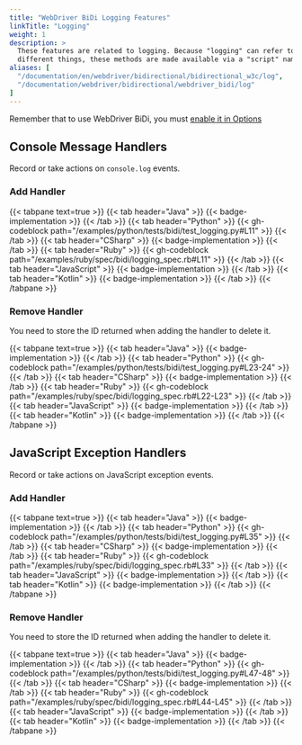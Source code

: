 ```yaml
---
title: "WebDriver BiDi Logging Features"
linkTitle: "Logging"
weight: 1
description: >
  These features are related to logging. Because "logging" can refer to so many
  different things, these methods are made available via a "script" namespace.
aliases: [
  "/documentation/en/webdriver/bidirectional/bidirectional_w3c/log",
  "/documentation/webdriver/bidirectional/webdriver_bidi/log"
]
---
```


Remember that to use WebDriver BiDi, you must [enable it in Options](http://www.example.com)

## Console Message Handlers

Record or take actions on `console.log` events.

### Add Handler

{{< tabpane text=true >}}
{{< tab header="Java" >}}
{{< badge-implementation >}}
{{< /tab >}}
{{< tab header="Python" >}}
{{< gh-codeblock path="/examples/python/tests/bidi/test_logging.py#L11" >}}
{{< /tab >}}
{{< tab header="CSharp" >}}
{{< badge-implementation >}}
{{< /tab >}}
{{< tab header="Ruby" >}}
{{< gh-codeblock path="/examples/ruby/spec/bidi/logging_spec.rb#L11" >}}
{{< /tab >}}
{{< tab header="JavaScript" >}}
{{< badge-implementation >}}
{{< /tab >}}
{{< tab header="Kotlin" >}}
{{< badge-implementation >}}
{{< /tab >}}
{{< /tabpane >}}

### Remove Handler

You need to store the ID returned when adding the handler to delete it.

{{< tabpane text=true >}}
{{< tab header="Java" >}}
{{< badge-implementation >}}
{{< /tab >}}
{{< tab header="Python" >}}
{{< gh-codeblock path="/examples/python/tests/bidi/test_logging.py#L23-24" >}}
{{< /tab >}}
{{< tab header="CSharp" >}}
{{< badge-implementation >}}
{{< /tab >}}
{{< tab header="Ruby" >}}
{{< gh-codeblock path="/examples/ruby/spec/bidi/logging_spec.rb#L22-L23" >}}
{{< /tab >}}
{{< tab header="JavaScript" >}}
{{< badge-implementation >}}
{{< /tab >}}
{{< tab header="Kotlin" >}}
{{< badge-implementation >}}
{{< /tab >}}
{{< /tabpane >}}

## JavaScript Exception Handlers

Record or take actions on JavaScript exception events.

### Add Handler

{{< tabpane text=true >}}
{{< tab header="Java" >}}
{{< badge-implementation >}}
{{< /tab >}}
{{< tab header="Python" >}}
{{< gh-codeblock path="/examples/python/tests/bidi/test_logging.py#L35" >}}
{{< /tab >}}
{{< tab header="CSharp" >}}
{{< badge-implementation >}}
{{< /tab >}}
{{< tab header="Ruby" >}}
{{< gh-codeblock path="/examples/ruby/spec/bidi/logging_spec.rb#L33" >}}
{{< /tab >}}
{{< tab header="JavaScript" >}}
{{< badge-implementation >}}
{{< /tab >}}
{{< tab header="Kotlin" >}}
{{< badge-implementation >}}
{{< /tab >}}
{{< /tabpane >}}

### Remove Handler

You need to store the ID returned when adding the handler to delete it.

{{< tabpane text=true >}}
{{< tab header="Java" >}}
{{< badge-implementation >}}
{{< /tab >}}
{{< tab header="Python" >}}
{{< gh-codeblock path="/examples/python/tests/bidi/test_logging.py#L47-48" >}}
{{< /tab >}}
{{< tab header="CSharp" >}}
{{< badge-implementation >}}
{{< /tab >}}
{{< tab header="Ruby" >}}
{{< gh-codeblock path="/examples/ruby/spec/bidi/logging_spec.rb#L44-L45" >}}
{{< /tab >}}
{{< tab header="JavaScript" >}}
{{< badge-implementation >}}
{{< /tab >}}
{{< tab header="Kotlin" >}}
{{< badge-implementation >}}
{{< /tab >}}
{{< /tabpane >}}
